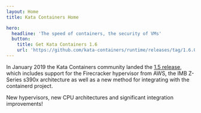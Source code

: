 ```yaml
---
layout: Home
title: Kata Containers Home

hero:
  headline: 'The speed of containers, the security of VMs'
  button:
    title: Get Kata Containers 1.6
    url: 'https://github.com/kata-containers/runtime/releases/tag/1.6.0'
---
```


<home-content>

<template slot="about">

## About Kata Containers

Kata Containers is an open source community working to build a secure container runtime with lightweight virtual machines that feel and perform like containers, but provide stronger workload isolation using hardware virtualization technology as a second layer of defense. 

Since launching in December 2017, the community successfully merged the best parts of Intel Clear Containers with Hyper.sh RunV and scaled to include support for major architectures including AMD64, ARM, IBM p-series and IBM z-series in addition to x86_64. Kata Containers also supports multiple hypervisors including QEMU, NEMU and Firecracker and integrates with the containerd project among others. 

The Kata Containers community is stewarded by the OpenStack Foundation (OSF), which supports the development and adoption of open infrastructure globally. The code is hosted at GitHub under the Apache 2 license.

<home-about slot="homeabout" button-name="Learn More" link="/learn/">
</home-about>

</template>


<home-announcement slot="announcement" button-name="Learn More" link="/learn/">

In January 2019 the Kata Containers community landed the <a href="https://github.com/kata-containers/runtime/releases/tag/1.5.0">1.5 release</a>, which includes support for the Firecracker hypervisor from AWS, the IMB Z-Series s390x architecture as well as a new method for integrating with the containerd project. 

New hypervisors, new CPU architectures and significant integration improvements!

</home-announcement>

</home-content>
